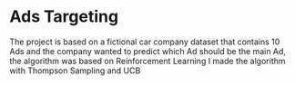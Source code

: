 # Ads Targeting


The project is based on a fictional car company dataset that contains 10 Ads and the company
wanted to predict which Ad should be the main Ad, the algorithm was based on Reinforcement
Learning I made the algorithm with Thompson Sampling and UCB
